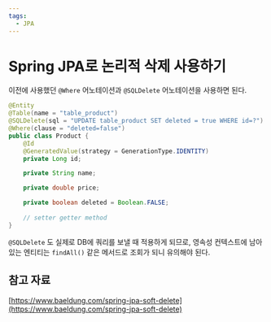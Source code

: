```yaml
---
tags:
  - JPA
---
```

# Spring JPA로 논리적 삭제 사용하기

이전에 사용했던 `@Where` 어노테이션과 `@SQLDelete` 어노테이션을 사용하면 된다.

```java
@Entity
@Table(name = "table_product")
@SQLDelete(sql = "UPDATE table_product SET deleted = true WHERE id=?")
@Where(clause = "deleted=false")
public class Product {
    @Id
    @GeneratedValue(strategy = GenerationType.IDENTITY)
    private Long id;

    private String name;

    private double price;

    private boolean deleted = Boolean.FALSE;
   
    // setter getter method
}
```

`@SQLDelete` 도 실제로 DB에 쿼리를 보낼 때 적용하게 되므로, 영속성 컨텍스트에 남아 있는 엔티티는 `findAll()` 같은 메서드로 조회가 되니 유의해야 된다.

## 참고 자료

[https://www.baeldung.com/spring-jpa-soft-delete](https://www.baeldung.com/spring-jpa-soft-delete)